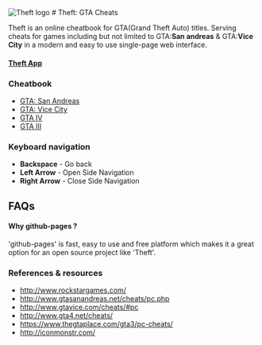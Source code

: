 <img src="https://siddacool.github.io/theft/logo-theft.svg" alt="Theft logo">
# Theft: GTA Cheats

Theft is an online cheatbook for GTA(Grand Theft Auto) titles. Serving cheats for games including but not limited to GTA:**San andreas** & GTA:**Vice City** in a modern and easy to use single-page web interface. 
#### [Theft App](https://siddacool.github.io/theft/)

### Cheatbook
* [GTA: San Andreas](https://siddacool.github.io/theft/#sa)
* [GTA: Vice City](https://siddacool.github.io/theft/#vc)
* [GTA IV](https://siddacool.github.io/theft/#gta4)
* [GTA III](https://siddacool.github.io/theft/#gta3)

### Keyboard navigation
* **Backspace** - Go back
* **Left Arrow** - Open Side Navigation
* **Right Arrow** - Close Side Navigation

## FAQs

#### Why github-pages ?

'github-pages' is fast, easy to use and free platform which makes it a great option for an open source project like 'Theft'. 

### References & resources
* http://www.rockstargames.com/
* http://www.gtasanandreas.net/cheats/pc.php
* http://www.gtavice.com/cheats/#pc
* http://www.gta4.net/cheats/
* https://www.thegtaplace.com/gta3/pc-cheats/
* http://iconmonstr.com/
